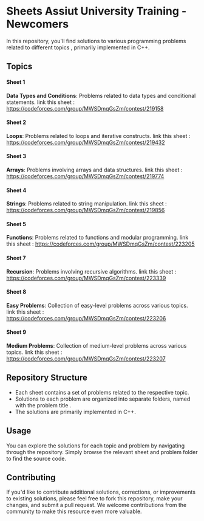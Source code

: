 # Sheets Assiut University Training - Newcomers

 In this repository, you'll find solutions to various programming problems related to different topics , primarily implemented in C++.

## Topics

#### Sheet 1

**Data Types and Conditions**: Problems related to data types and conditional statements.
link this sheet : https://codeforces.com/group/MWSDmqGsZm/contest/219158

#### Sheet 2

**Loops**: Problems related to loops and iterative constructs.
link this sheet : https://codeforces.com/group/MWSDmqGsZm/contest/219432

#### Sheet 3

**Arrays**: Problems involving arrays and data structures.
link this sheet : https://codeforces.com/group/MWSDmqGsZm/contest/219774

#### Sheet 4

**Strings**: Problems related to string manipulation.
link this sheet : https://codeforces.com/group/MWSDmqGsZm/contest/219856

#### Sheet 5

**Functions**: Problems related to functions and modular programming.
link this sheet : https://codeforces.com/group/MWSDmqGsZm/contest/223205

#### Sheet 7

**Recursion**: Problems involving recursive algorithms.
link this sheet : https://codeforces.com/group/MWSDmqGsZm/contest/223339

#### Sheet 8

**Easy Problems**: Collection of easy-level problems across various topics.
link this sheet : https://codeforces.com/group/MWSDmqGsZm/contest/223206

#### Sheet 9

**Medium Problems**: Collection of medium-level problems across various topics.
link this sheet : https://codeforces.com/group/MWSDmqGsZm/contest/223207

## Repository Structure

- Each sheet contains a set of problems related to the respective topic.
- Solutions to each problem are organized into separate folders, named with the problem title .
- The solutions are primarily implemented in C++.

## Usage

You can explore the solutions for each topic and problem by navigating through the repository. Simply browse the relevant sheet and problem folder to find the source code.

## Contributing

If you'd like to contribute additional solutions, corrections, or improvements to existing solutions, please feel free to fork this repository, make your changes, and submit a pull request. We welcome contributions from the community to make this resource even more valuable.
